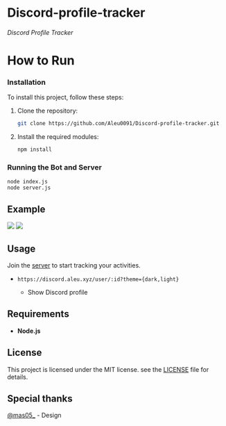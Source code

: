 # Discord-profile-tracker

###### Discord Profile Tracker

# How to Run

### Installation

To install this project, follow these steps:

1. Clone the repository:

    ```bash
    git clone https://github.com/Aleu0091/Discord-profile-tracker.git
    ```

2. Install the required modules:

    ```bash
    npm install
    ```


### Running the Bot and Server

    node index.js
    node server.js
## Example

![](https://discord.aleu.xyz/user/739673575929282571?theme=dark?v1) ![](https://discord.aleu.xyz/user/739673575929282571?theme=light?)

## Usage

Join the [server](https://discord.gg/rwsHDTcZbe) to start tracking your activities.

- `https://discord.aleu.xyz/user/:id?theme={dark,light}`

    - Show Discord profile

## Requirements

-   **Node.js**

## License

This project is licensed under the MIT license. see the [LICENSE](LICENSE) file for details.

## Special thanks
[@mas05_](https://github.com/ingyu0413) - Design 


